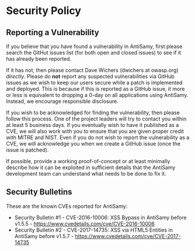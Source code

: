 # Security Policy

## Reporting a Vulnerability

If you believe that you have found a vulnerability in AntiSamy, first please search the
GitHut issues list (for both open and closed issues) to see if it has already been reported.

If it has not, then please contact Dave Wichers (dwichers at owasp.org) _directly_.
Please do **not** report any suspected vulnerabilities via GitHub issues
as we wish to keep our users secure while a patch is implemented and deployed. 
This is because if this is reported as a GitHub issue, it more or less is equivalent 
to dropping a 0-day on all applications using AntiSamy. Instead, we encourage
responsible disclosure.

If you wish to be acknowledged for finding the vulnerability, then please follow
this process. One of the project leaders will try to contact you within
at least 5 business days.
If you eventually wish to have it published as a CVE, we will also work with you
to ensure that you are given proper credit with MITRE and NIST. Even if you do
not wish to report the vulnerability as a CVE, we will acknowledge you when we
create a GitHub issue (once the issue is patched).

If possible, provide a working proof-of-concept or at least minimally describe
how it can be exploited in sufficient details that the AntiSamy development team
can understand what needs to be done to fix it.

## Security Bulletins

These are the known CVEs reported for AntiSamy:

* Security Bulletin #1 - CVE-2016-10006: XSS Bypass in AntiSamy before v1.5.5 - https://www.cvedetails.com/cve/CVE-2016-10006
* Security Bulletin #2 - CVE-2017-14735: XSS via HTML5 Entities in AntiSamy before v1.5.7 - https://www.cvedetails.com/cve/CVE-2017-14735

